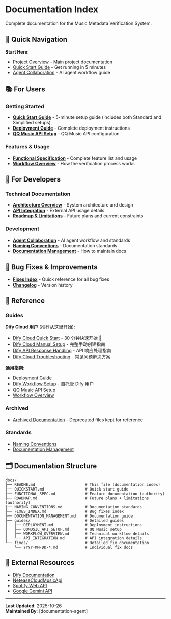# Documentation Index

Complete documentation for the Music Metadata Verification System.

## 📍 Quick Navigation

**Start Here**:

- [Project Overview](../README.md) - Main project documentation
- [Quick Start Guide](QUICKSTART.md) - Get running in 5 minutes
- [Agent Collaboration](../AGENTS.md) - AI agent workflow guide

## 📚 For Users

### Getting Started

- **[Quick Start Guide](QUICKSTART.md)** - 5-minute setup guide (includes both Standard and Simplified setups)
- **[Deployment Guide](guides/DEPLOYMENT.md)** - Complete deployment instructions
- **[QQ Music API Setup](guides/QQMUSIC_API_SETUP.md)** - QQ Music API configuration

### Features & Usage

- **[Functional Specification](FUNCTIONAL_SPEC.md)** - Complete feature list and usage
- **[Workflow Overview](guides/WORKFLOW_OVERVIEW.md)** - How the verification process works

## 🔧 For Developers

### Technical Documentation

- **[Architecture Overview](guides/WORKFLOW_OVERVIEW.md)** - System architecture and design
- **[API Integration](guides/API_INTEGRATION.md)** - External API usage details
- **[Roadmap & Limitations](ROADMAP.md)** - Future plans and current constraints

### Development

- **[Agent Collaboration](../AGENTS.md)** - AI agent workflow and standards
- **[Naming Conventions](NAMING_CONVENTIONS.md)** - Documentation standards
- **[Documentation Management](DOCUMENTATION_MANAGEMENT.md)** - How to maintain docs

## 🐛 Bug Fixes & Improvements

- **[Fixes Index](FIXES_INDEX.md)** - Quick reference for all bug fixes
- **[Changelog](../CHANGELOG.md)** - Version history

## 📖 Reference

### Guides

**Dify Cloud 用户** (推荐从这里开始):

- [Dify Cloud Quick Start](guides/DIFY_CLOUD_QUICK_START.md) - 30 分钟快速开始 🚀
- [Dify Cloud Manual Setup](guides/../../dify-workflow/BUILD_GUIDE.md) - 完整手动创建指南
- [Dify API Response Handling](guides/DIFY_API_RESPONSE_HANDLING.md) - API 响应处理指南
- [Dify Cloud Troubleshooting](guides/DIFY_CLOUD_TROUBLESHOOTING.md) - 常见问题解决方案

**通用指南**:

- [Deployment Guide](guides/DEPLOYMENT.md)
- [Dify Workflow Setup](guides/DIFY_WORKFLOW_SETUP.md) - 自托管 Dify 用户
- [QQ Music API Setup](guides/QQMUSIC_API_SETUP.md)
- [Workflow Overview](guides/WORKFLOW_OVERVIEW.md)

### Archived

- [Archived Documentation](archive/README.md) - Deprecated files kept for reference

### Standards

- [Naming Conventions](NAMING_CONVENTIONS.md)
- [Documentation Management](DOCUMENTATION_MANAGEMENT.md)

## 🗂️ Documentation Structure

```
docs/
├── README.md                      # This file (documentation index)
├── QUICKSTART.md                  # Quick start guide
├── FUNCTIONAL_SPEC.md             # Feature documentation (authority)
├── ROADMAP.md                     # Future plans + limitations (authority)
├── NAMING_CONVENTIONS.md          # Documentation standards
├── FIXES_INDEX.md                 # Bug fixes index
├── DOCUMENTATION_MANAGEMENT.md    # Documentation guide
├── guides/                        # Detailed guides
│   ├── DEPLOYMENT.md              # Deployment instructions
│   ├── QQMUSIC_API_SETUP.md       # QQ Music setup
│   ├── WORKFLOW_OVERVIEW.md       # Technical workflow details
│   └── API_INTEGRATION.md         # API integration details
└── fixes/                         # Detailed fix documentation
    └── YYYY-MM-DD-*.md            # Individual fix docs
```

## 🔗 External Resources

- [Dify Documentation](https://docs.dify.ai/)
- [NeteaseCloudMusicApi](https://github.com/Binaryify/NeteaseCloudMusicApi)
- [Spotify Web API](https://developer.spotify.com/documentation/web-api)
- [Google Gemini API](https://ai.google.dev/gemini-api/docs)

---

**Last Updated**: 2025-10-26  
**Maintained By**: [documentation-agent]
